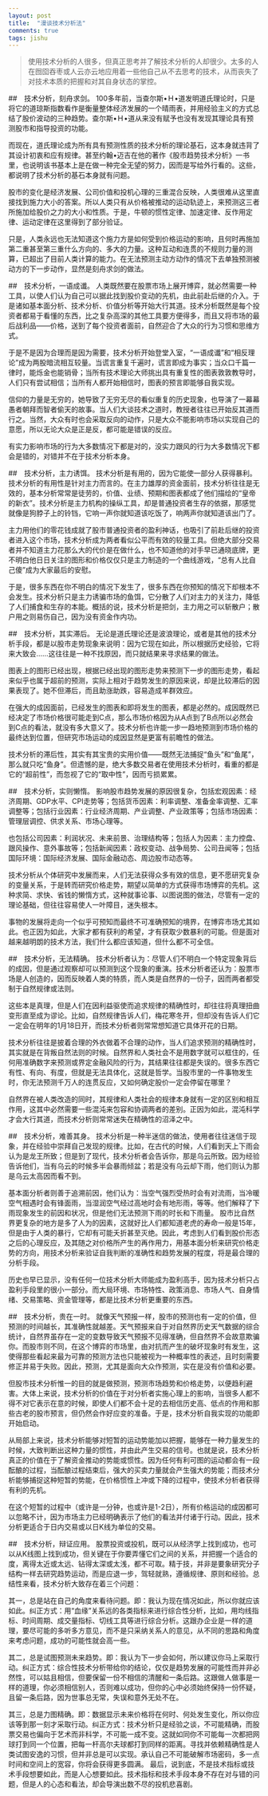 ```yaml
---
layout: post
title:  "漫谈技术分析法"
comments: true
tags: jishu
---
```

> 使用技术分析的人很多，但真正思考并了解技术分析的人却很少。太多的人在囫囵吞枣或人云亦云地应用着一些他自己从不去思考的技术，从而丧失了对技术本质的把握和对其自身状态的掌控。

##　技术分析，刻舟求剑。
100多年前，当查尔斯•Ｈ•道发明道氏理论时，只是将它的道琼斯指数看作是衡量整体经济发展的一个晴雨表，并用经验主义的方式总结了股价波动的三种趋势。查尔斯•Ｈ•道从来没有赋予也没有发现其理论具有预测股市和指导投资的功能。

而现在，道氏理论成为所有具有预测性质的技术分析的理论基石，这本身就违背了其设计初衷和应有规律。甚至约翰•迈吉在他的著作《股市趋势技术分析》一书里，也说明该书基本上是在做一种完全无望的努力，因而是写给外行看的。这些，都说明了技术分析的基石本身就有问题。

股市的变化是经济发展、公司价值和投机心理的三重混合反映，人类很难从这里直接找到施力大小的答案。所以人类只有从价格被推动的运动轨迹上，来预测这三者所施加给股价之力的大小和性质。于是，牛顿的惯性定律、加速定律、反作用定律、运动定律在这里得到了部分验证。

只是，人类永远也无法知道这个施力方是如何受到价格运动的影响，且何时再施加第二重甚至第三重什么方向的、多大的力量。这种互动和连贯的不规则力量的测算，已超出了目前人类计算的能力。在无法预测主动方动作的情况下去单独预测被动方的下一步动作，显然是刻舟求剑的做法。
 
##　技术分析，一语成谶。
人类既然要在股票市场上展开博弈，就必然需要一种工具，以使人们认为自己可以据此找到股价变动的先机，由此前赴后继的介入。于是诸如基本面分析、技术分析、价值分析等开始大行其道。技术分析既然是每个投资者都易于看懂的东西，比之复杂高深的其他工具要方便得多，而且又将市场的最后战利品——价格，送到了每个投资者面前，自然迎合了大众的行为习惯和思维方式。

于是不是因为合理而是因为需要，技术分析开始登堂入室，“一语成谶”和“相反理论”成为两股暗流相互较量。当谎言重复千遍时，谎言即成为事实；当众口千篇一律时，能烁金也能销骨；当所有技术理论大师挑出具有重复性的图表敦敦教导时，人们只有尝试相信；当所有人都开始相信时，图表的预言即能够自我实现。

信仰的力量是无穷的，她导致了无穷无尽的看似重复的历史现象，也导演了一幕幕愚者朝拜而智者偷天的故事。当人们大谈技术之道时，教授者往往已开始反其道而行之。当然，大众有时也会采取反向的动作，只是大众不能影响市场以实现自己的意愿，所以无论大众是正是反，都可能是错误的反应。

有实力影响市场的行为大多数情况下都是对的，没实力跟风的行为大多数情况下都会是错的，对错并不在于技术分析本身。
 
##　技术分析，主力诱饵。
技术分析是有用的，因为它能使一部分人获得暴利。技术分析的有用性是针对主力而言的。在主力雄厚的资金面前，技术分析往往是无效的，基本分析常常是徒劳的，价值、业绩、预期和图表都成了他们描绘的“皇帝的新衣”。技术分析是主力机构的操纵工具，却是普通投资者生存的依据，那感觉就像是狗脖子上的铃铛，它响一声你就知道该吃饭了，响两声你就知道该出门了。

主力用他们的零花钱成就了股市普通投资者的盈利神话，也吸引了前赴后继的投资者进入这个市场，技术分析成为两者看似公平而有效的较量工具。但绝大部分交易者并不知道主力花那么大的代价是在做什么，也不知道他的对手早已通晓底牌，更不明白他日日关注的图形和价格仅仅只是主力制造的一个曲线游戏，“总有人比自己傻”成为大家最后的安慰。

于是，很多东西在你不明白的情况下发生了，很多东西在你预知的情况下却根本不会发生。技术分析只是主力诱骗市场的鱼饵，它分散了人们对主力的关注力，降低了人们捕食和生存的本能。概括的说，技术分析是把剑，主力用之可以斩散户；散户用之则易伤自己，因为没有资金作内功。
 
##　技术分析，其实滞后。
无论是道氏理论还是波浪理论，或者是其他的技术分析手段，都是以股市走势现象来说明：因为它现在如此，所以根据历史经验，它将来大致会……这往往是一种不找原因，而只就结果来寻求结果的做法。

图表上的图形已经出现，根据已经出现的图形走势来预测下一步的图形走势，看起来似乎也属于超前的预测，实际上相对于趋势发生的原因来说，却是比较滞后的因果表现了。她不但滞后，而且助涨助跌，容易造成羊群效应。

在强大的成因面前，已经发生的图表和即将发生的图表，都是必然的。成因既然已经决定了市场价格很可能走到C点，那么市场价格因为从A点到了B点所以必然会到C点的看法，就没有多大意义了。技术分析也许能一步一趋地预测到市场价格的最终达到位置，但研究市场运动的成因显然是更富有前瞻性的做法。

技术分析的滞后性，其实有其宝贵的实用价值——既然无法捕捉“鱼头”和“鱼尾”，那么就只吃“鱼身”。但遗憾的是，绝大多数交易者在使用技术分析时，看重的都是它的“超前性”，而忽视了它的“取中性”，因而亏损累累。
 
##　技术分析，实则懒惰。
影响股市趋势发展的原因很复杂，包括宏观因素：经济周期、GDP水平、CPI走势等；包括货币因素：利率调整、准备金率调整、汇率调整等；包括行业因素：行业经济周期、产业调整、产业政策等；包括市场因素：管理层调控、供求关系、市场心理等。

也包括公司因素：利润状况、未来前景、治理结构等；包括人为因素：主力控盘、跟风操作、意外事故等；包括新闻因素：政权变动、战争局势、公司丑闻等；包括国际环境：国际经济发展、国际金融动态、周边股市动态等。

技术分析从个体研究中发展而来，人们无法获得众多有效的信息，更不愿研究复杂的变量关系，于是转而研究价格走势，期望以简单的方式获得市场博弈的先机。这种求简、求快、省钱的懒惰方式，这种就事论事、以图说图的做法，尽管有一定的理论基础，但往往容易使人一叶障目，迷失根本。

事物的发展将走向一个似乎可预知而最终不可准确预知的境界，在博弈市场尤其如此。也正因为如此，大家才都有获利的希望，才有获取少数暴利的可能。但是面对越来越明朗的技术方法，我们什么都应该知道，但什么都不可全信。
 
##　技术分析，无法精确。
技术分析者认为：尽管人们不明白一个特定现象背后的成因，但是通过观察却可以预测到这个现象的重演。技术分析者还认为：股票市场是人创造的，因而反映着人类的特质，而人类是自然界的一份子，因而两者都受制于自然规律或法则。

这些本是真理，但是人们在因利益驱使而追求规律的精确性时，却往往将真理扭曲变形直至成为谬论。比如，自然规律告诉人们，梅花寒冬开，但却没有告诉人们它一定会在明年的1月18日开，而技术分析者则常常想知道它具体开花的日期。

技术分析往往是披着合理的外衣做着不合理的动作，当人们追求预测的精确性时，其实就是在背叛自然法则的时候。自然界和人类社会不是用数字就可以框住的，任何用准确数字来预测或界定金融风险的行为，其结果往往都是失误的。很多东西它有性、有向、有度，但就是无法具体化，这就是哲学。当股市里的一件事物发生时，你无法预测千万人的连贯反应，又如何确定股价一定会停留在哪里？

自然界在被人类改造的同时，其规律和人类社会的规律本身就有一定的区别和相互作用，这其中必然需要一些混沌来包容和协调两者的差别。正因为如此，混沌科学才会大行其道，而技术分析则常常迷失在精确性的沼泽之中。
 
##　技术分析，难善其身。
技术分析是一种半迷信的做法，使用者往往迷信于现象，并在经验中崇拜自己发现的规律。比如，在古代的时候，人们看到天上下雨会认为是龙王所致；但是到了现代，技术分析者会告诉你，那是乌云所致。因为经验告诉他们，当有乌云的时候多半会暴雨倾盆；若是没有乌云却下雨，他们则认为那是乌云太高因而看不到。

基本面分析者则善于追溯前因，他们认为：当空气强烈受热时会有对流雨，当冷暖空气相遇时会有锋面雨，当湿润空气经过高地时会有地形雨，等等。他们解释了下雨现象发生的前因和状况，但是他们无法预测下雨的时长和下雨量。
股市比自然界更复杂的地方是多了人为的因素，这就好比人们都知道老虎的寿命一般是15年，但是由于人类的暴行，它却有可能夭折甚至灭绝。因此，考虑到人们看到股价形态之后的心理反应，及其随之对价格所产生的再作用力，用基本面分析来研究价格走势的方向，用技术分析来验证自我判断的准确性和趋势发展的程度，将是最合理的分析手段。

历史也早已显示，没有任何一位技术分析大师能成为盈利高手，因为技术分析只占盈利手段里的很小一部分。而大局环境、市场特性、政策消息、市场人气、自身情绪、交易策略、资金管理等，都是比技术分析更重要的东西。
  
##　技术分析，贵在一时。
就像天气预报一样，股市的预测也有一定的价值，但预测的时间越长，其准确性就越差。天气预报来自于对自然界历史天气数据的综合统计，自然界虽存在一定的变数导致天气预报不见得准确，但自然界不会故意欺骗你。而股市则不同，在这个博弈的市场里，由对抗而产生的破坏现象时有发生，这使得那些看起来最为可靠的预测方法也只能被视为一种概率性的表述，且时刻需要修正并易于失败。因此，预测，尤其是面向大众作预测，实在是没有价值和必要。

但股市技术分析惟一的目的就是做预测，预测市场趋势和价格走势，以便趋利避害。大体上来说，技术分析的价值在于对分析者实施心理上的影响，当很多人都不得不对它表示在意的时候，即使人们都不会十足的去相信历史高、低点的作用和那些古老的股市预言，但仍然会作好应变的准备。于是，技术分析自我实现的功能即开始启动。

从局部上来说，技术分析能够对短暂的运动势能加以把握，能够在一种力量发生的时候，大致判断出这种力量的惯性，并由此产生交易的信号。也就是说，技术分析真正的价值在于了解资金推动的势能或惯性。因为任何有利可图的运动都会有一段酝酿的过程，当酝酿过程结束后，强大的买卖力量就会产生强大的势能；而技术分析能够捕捉这种短暂的势能，在价格惯性上冲或下降的过程中，使技术分析者获得有利的先机。

在这个短暂的过程中（或许是一分钟，也或许是1-2日），所有价格运动的成因都可以忽略不计，因为市场主力已经明确表示了他们的看法并付诸于行动。因此，技术分析更适合于日内交易或以日K线为单位的交易。
 
##　技术分析，辩证应用。
股票投资或投机，既可以从经济学上找到成功，也可以从K线图上找到成功，但关键在于你要弄懂它们之间的关系，并把握一个适合的度，离得太近或太远、钻得太深或太浅，都不可取。精于技，并非是要象研究分子结构一样去研究趋势运动，而是应退一步，驾轻就熟，遵循规律、原则和经验。总结性来看，技术分析大致存在着三个问题：

其一，总是站在自己的角度来看待问题。即：我认为现在情况如此，所以你就应该如此。纠正方式：用“血缘”关系远的各类指标来进行综合性分析，比如，用均线指标、时间周期、成交量指标、切线工具等进行综合分析。这跟办企业是一样的道理，要尽可能的多听多方意见，而不是只采纳关系人的意见，从不同的思路和角度来考虑问题，成功的可能性就会高一些。

其二，总是试图预测未来趋势。即：我认为下一步会如何，所以建议你马上采取行动。纠正方式：综合性技术分析带给你的结论，仅仅是趋势发展的可能性而并非必然性，可以姑且相信，但要保留一份不相信的清醒和一条后路。这跟做人做事是一样的道理，你必须相信别人，否则难以成功，但你的心中必须始终保持一份怀疑，且留一条后路，因为世事总无常，失误和意外无处不在。

其三，总是力图精确。即：数据显示未来价格将在何时、何处发生变化，所以你应该等到那一刻才采取行动。纠正方式：技术分析只是经验之谈，不可能精确，而股票交易也偏向于艺术而非科学，不可能一成不变。这就如同你不可能每一次都把网球打到同一个位置，把每一杆高尔夫球都打到同样的距离。寻找并依赖精确性是人类试图安逸的习惯，但并非总是可以实现。承认自己不可能破解市场密码，多一点时间和空间上的宽容，你将会获得更多圆满。
最后，说到底，不是技术指标或技术手段想要如此，而是人心想要如此。技术指标和技术手段本身不存在对与错的问题，但是人的心态和看法，却会导演出数不尽的投机悲喜剧。